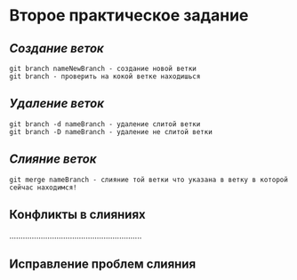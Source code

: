 # **Второе практическое задание**

## *Создание веток*
    git branch nameNewBranch - создание новой ветки 
    git branch - проверить на кокой ветке находишься

 ## *Удаление веток*
    git branch -d nameBranch - удаление слитой ветки
    git branch -D nameBranch - удаление не слитой ветки

## *Слияние веток*
    git merge nameBranch - слияние той ветки что указана в ветку в которой сейчас находимся!

## Конфликты в слияниях


...........................................................
## Исправление проблем слияния